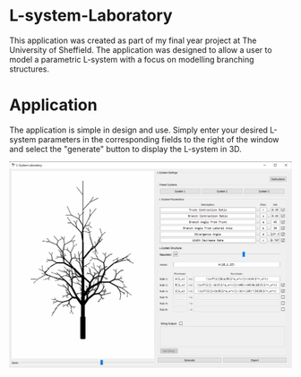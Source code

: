 # L-system-Laboratory

This application was created as part of my final year project at The University of Sheffield. The application was designed to allow a user to model a parametric L-system with a focus on modelling branching structures.

# Application

The application is simple in design and use. Simply enter your desired L-system parameters in the corresponding fields to the right of the window and select the "generate" button to display the L-system in 3D.

![L-system-Laboratory Application](https://github.com/AidenJefferson/L-system-Laboratory/blob/main/images/application.png)






